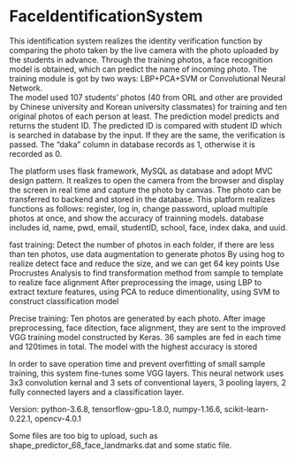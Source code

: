 # FaceIdentificationSystem

This identification system realizes the identity verification function by comparing the photo taken by the live camera with the photo uploaded by the students in advance. 
Through the training photos, a face recognition model is obtained, which can predict the name of incoming photo. The training module is got by two ways: LBP+PCA+SVM or Convolutional Neural Network.  
The model used 107 students’ photos (40 from ORL and other are provided by Chinese university and Korean university classmates) for training and ten original photos of each person at least. The prediction model predicts and returns the student ID. The predicted ID is compared with student ID which is searched in database by the input. If they are the same, the verification is passed. The “daka” column in database records as 1, otherwise it is recorded as 0.

The platform uses flask framework, MySQL as database and adopt MVC design pattern. 
It realizes to open the camera from the browser and display the screen in real time and capture the photo by canvas. The photo can be transferred to backend and stored in the database.
This platform realizes functions as follows: register, log in, change password, upload multiple photos at once, and show the accuracy of trainning models.
database includes id, name, pwd, email, studentID, school, face, index daka, and uuid.

fast training:
  Detect the number of photos in each folder, if there are less than ten photos, use data augmentation to generate photos
  By using hog to realize detect face and reduce the size, and we can get 64 key points
  Use Procrustes Analysis to find transformation method from sample to template to realize face alignment
  After preprocessing the image, using LBP to extract texture features, using PCA to reduce dimentionality, using SVM to construct     classification model

Precise training:
  Ten photos are generated by each photo. 
  After image preprocessing, face ditection, face alignment, they are sent to the improved VGG training model constructed by Keras.
  36 samples are fed in each time and 120times in total. 
  The model with the highest accuracy is stored
  
 In order to save operation time and prevent overfitting of small sample training, this system fine-tunes some VGG layers. This neural network uses 3x3 convolution kernal and 3 sets of conventional layers, 3 pooling layers, 2 fully connected layers and a classification layer.
 
 Version: python-3.6.8, tensorflow-gpu-1.8.0, numpy-1.16.6, scikit-learn-0.22.1, opencv-4.0.1
 
 Some files are too big to upload, such as shape_predictor_68_face_landmarks.dat and some static file. 
